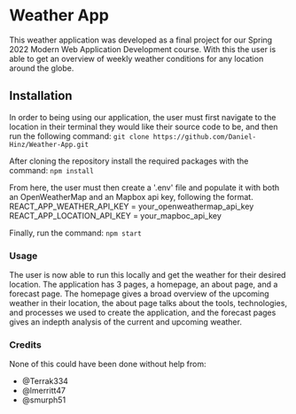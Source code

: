 # Weather App
This weather application was developed as a final project for our Spring 2022 Modern Web Application Development course. With this the user is able to get an overview of weekly weather conditions for any location around the globe. 

## Installation
In order to being using our application, the user must first navigate to the location in their terminal they would like their source code to be, and then run the following command:
`git clone https://github.com/Daniel-Hinz/Weather-App.git`

After cloning the repository install the required packages with the command: 
`npm install`

From here, the user must then create a '.env' file and populate it with both an OpenWeatherMap and an Mapbox api key, following the format.
REACT_APP_WEATHER_API_KEY = your_openweathermap_api_key
REACT_APP_LOCATION_API_KEY = your_mapboc_api_key

Finally, run the command:
`npm start`

### Usage
The user is now able to run this locally and get the weather for their desired location. The application has 3 pages, a homepage, an about page, and a forecast page. The homepage gives a broad overview of the upcoming weather in their location, the about page talks about the tools, technologies, and processes we used to create the application, and the forecast pages gives an indepth analysis of the current and upcoming weather.

### Credits
None of this could have been done without help from:

- @Terrak334
- @lmerritt47
- @smurph51
